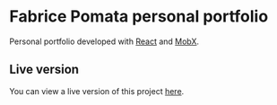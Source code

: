 # Fabrice Pomata personal portfolio

Personal portfolio developed with [React](https://facebook.github.io/react/) and [MobX](https://github.com/mobxjs/mobx).

## Live version

You can view a live version of this project [here](http://fabpomata.com).
